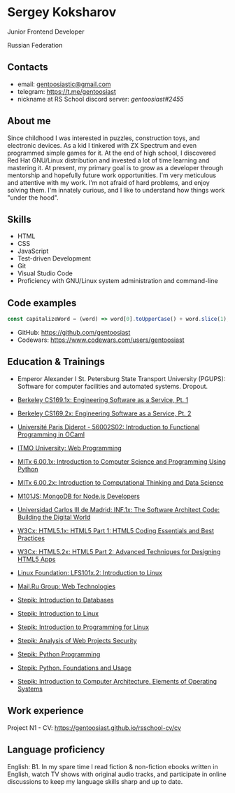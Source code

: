 # Sergey Koksharov

Junior Frontend Developer

Russian Federation

## Contacts

- email: <gentoosiastic@gmail.com>
- telegram: <https://t.me/gentoosiast>
- nickname at RS School discord server: _gentoosiast#2455_

## About me

Since childhood I was interested in puzzles, construction toys, and electronic
devices. As a kid I tinkered with ZX Spectrum and even programmed simple games
for it. At the end of high school, I discovered Red Hat GNU/Linux distribution
and invested a lot of time learning and mastering it. At present, my primary
goal is to grow as a developer through mentorship and hopefully future work
opportunities. I'm very meticulous and attentive with my work. I'm not afraid
of hard problems, and enjoy solving them. I'm innately curious, and I like to
understand how things work "under the hood".

## Skills

- HTML
- CSS
- JavaScript
- Test-driven Development
- Git
- Visual Studio Code
- Proficiency with GNU/Linux system administration and command-line

## Code examples

```javascript
const capitalizeWord = (word) => word[0].toUpperCase() + word.slice(1);
```

- GitHub: <https://github.com/gentoosiast>
- Codewars: <https://www.codewars.com/users/gentoosiast>

## Education & Trainings

- Emperor Alexander I St. Petersburg State Transport University (PGUPS):
  Software for computer facilities and automated systems. Dropout.

- [Berkeley CS169.1x: Engineering Software as a Service, Pt. 1](https://courses.edx.org/certificates/00fb18e87ec241aa8d9e3c6932e25c88)
- [Berkeley CS169.2x: Engineering Software as a Service, Pt. 2](https://courses.edx.org/certificates/ef125169f8414962b2b596bf6d2dba2d)
- [Université Paris Diderot - 56002S02: Introduction to Functional Programming in OCaml](https://lms.fun-mooc.fr/media/attestations/attestation_suivi_parisdiderot_56002S02_session02_3570f7fd0a7325affcb90aa89a909e05.pdf)
- [ITMO University: Web Programming](https://cert.openedu.ru/downloads/e7b725b57ded445dbffacfd6fbefab85/Certificate.pdf)
- [MITx 6.00.1x: Introduction to Computer Science and Programming Using Python](https://courses.edx.org/certificates/8832d0af283b4344b31fc6564bcaa483)
- [MITx 6.00.2x: Introduction to Computational Thinking and Data Science](https://courses.edx.org/certificates/8837bc4d7f424c62b0fc97dc36265f6f)
- [M101JS: MongoDB for Node.js Developers](https://university.mongodb.com/course_completion/8babc8a0ecad46cba306f3411070a198)
- [Universidad Carlos III de Madrid: INF.1x: The Software Architect Code: Building the Digital World](https://courses.edx.org/certificates/78dde963fe094fe3a778e3a58cf98b9d)
- [W3Cx: HTML5.1x: HTML5 Part 1: HTML5 Coding Essentials and Best Practices](https://courses.edx.org/certificates/26c6293e91e8466ba54cd7d274a62653)
- [W3Cx: HTML5.2x: HTML5 Part 2: Advanced Techniques for Designing HTML5 Apps](https://courses.edx.org/certificates/17728dc750274964bad43ae664b7fd02)
- [Linux Foundation: LFS101x.2: Introduction to Linux](https://s3.amazonaws.com/verify.edx.org/downloads/1db649afe13a406e8a8e04a715f33f0e/Certificate.pdf)
- [Mail.Ru Group: Web Technologies](https://stepik.org/certificate/27f8a82818f59b883f32b5718654be641834aeaf.pdf)
- [Stepik: Introduction to Databases](https://stepik.org/certificate/b0cfecf1d64e01fb755b740b410f5669ee4b6a51.pdf)
- [Stepik: Introduction to Linux](https://stepik.org/certificate/33ea459c944a2a9eeade79688f147fabaa01ebfa.pdf)
- [Stepik: Introduction to Programming for Linux](https://stepik.org/certificate/1519a181c908792ad2e5e47624ca22fb12f29b08.pdf)
- [Stepik: Analysis of Web Projects Security](https://stepik.org/certificate/aa87a51deb9baf37c1c34b779ec906b1fbed61ef.pdf)
- [Stepik: Python Programming](https://stepik.org/certificate/1fc45081051ad0fedf09945db0fce2c43927712b.pdf)
- [Stepik: Python. Foundations and Usage](https://stepik.org/certificate/60e0510c23eacc93b71471d6faa7635ebeb49d0b.pdf)
- [Stepik: Introduction to Computer Architecture. Elements of Operating Systems](https://stepik.org/certificate/4703c9d88fb42ab31d13e8ed8a95da1ea11334f4.pdf)

## Work experience

Project N1 - CV: <https://gentoosiast.github.io/rsschool-cv/cv>

## Language proficiency

English: B1. In my spare time I read fiction & non-fiction ebooks written in
English, watch TV shows with original audio tracks, and participate in online
discussions to keep my language skills sharp and up to date.
